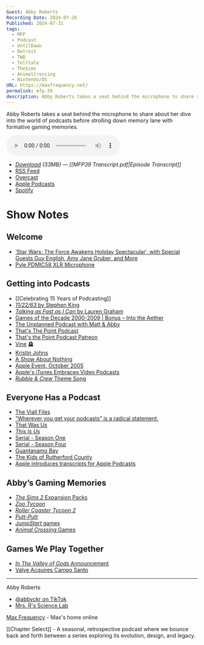 ```yaml
---
Guest: Abby Roberts
Recording Date: 2024-07-26
Published: 2024-07-31
tags:
  - MFP
  - Podcast
  - UntilDawn
  - Detroit
  - TWD
  - Telltale
  - TheSims
  - AnimalCrossing
  - Nintendo/DS
URL: https://maxfrequency.net/
permalink: mfp-39
description: Abby Roberts takes a seat behind the microphone to share about her dive into the world of podcasts before strolling down memory lane with formative gaming memories.
---
```

Abby Roberts takes a seat behind the microphone to share about her dive into the world of podcasts before strolling down memory lane with formative gaming memories.

<audio controls>
  <source src="https://traffic.libsyn.com/maxfrequency/MFP39_Final.mp3">
</audio>

- *[Download](https://traffic.libsyn.com/maxfrequency/MFP39_Final.mp3) (33MB)  — [[MFP39 Transcript.pdf|Episode Transcript]]*
- [RSS Feed](https://maxfrequency.libsyn.com/rss)
- [Overcast](https://overcast.fm/itunes1557043396)
- [Apple Podcasts](https://podcasts.apple.com/us/podcast/the-max-frequency-podcast/id1557043396)
- [Spotify](https://open.spotify.com/show/3W1LwBNmhZ6s5QmQViWXKn)
# Show Notes
## Welcome

- [‘Star Wars: The Force Awakens Holiday Spectacular', with Special Guests Guy English, Amy Jane Gruber, and More](https://daringfireball.net/thetalkshow/2015/12/31/ep-141)
- [Pyle PDMIC58 XLR Microphone](https://www.amazon.com/dp/B003GEBGA0)
## Getting into Podcasts

- [[Celebrating 15 Years of Podcasting]]
- [*11/22/63* by Stephen King](https://stephenking.com/works/novel/11-22-63.html)
- [*Talking as Fast as I Can* by Lauren Graham](https://www.penguinrandomhouse.com/books/541241/talking-as-fast-as-i-can-by-lauren-graham/)
- [Games of the Decade 2000-2009 | Bonus – Into the Aether](https://intothecast.transistor.fm/episodes/games-of-the-decade-2000-2009-bonus)
- [The Unplanned Podcast with Matt & Abby](https://www.youtube.com/@UnplannedPodcast)
- [That's The Point Podcast](https://bio.site/thatsthepoint)
- [That's the Point Podcast Patreon](https://www.patreon.com/thatsthepoint)
- [Vine](https://en.wikipedia.org/wiki/Vine_(service)) 🪦
- [Kristin Johns](https://www.youtube.com/channel/UC3fgv-ejI64Gw3FzastFIpw)
- [A Show About Nothing](https://youtube.com/watch?v=tSEEInFN_bY)
- [Apple Event, October 2005](https://www.youtube.com/watch?v=Sai2P6B7sys&t=808s)
- [Apple's iTunes Embraces Video Podcasts](https://www.wsj.com/articles/SB112674554906441311)
- [*Rubble & Crew* Theme Song](https://youtube.com/watch?v=JdzbuE4fVJU)
## Everyone Has a Podcast

- [The Viall Files](https://www.viallfiles.com)
- [“Wherever you get your podcasts” is a radical statement.](https://www.anildash.com/2024/02/06/wherever-you-get-podcasts/)
- [That Was Us](https://www.youtube.com/@ThatWasUs)
- *[This Is Us](https://en.wikipedia.org/wiki/This_Is_Us)*
- [Serial - Season One](https://serialpodcast.org/season-one)
- [Serial - Season Four](https://www.nytimes.com/interactive/2024/podcasts/serial-season-four-guantanamo.html)
- [Guantanamo Bay](https://en.wikipedia.org/wiki/Guantanamo_Bay_detention_camp)
- [The Kids of Rutherford County](https://www.nytimes.com/2023/10/19/podcasts/serial-kids-rutherford-county.html)
- [Apple introduces transcripts for Apple Podcasts](https://www.apple.com/newsroom/2024/03/apple-introduces-transcripts-for-apple-podcasts/#:~:text=With%20transcripts%2C%20users%20can%20read,it%20easy%20to%20follow%20along.)

## Abby’s Gaming Memories

- [*The Sims 2* Expansion Packs](https://en.wikipedia.org/wiki/The_Sims_2#Expansion_packs)
- *[Zoo Tycoon](https://en.wikipedia.org/wiki/Zoo_Tycoon)*
- *[Roller Coaster Tycoon 2](https://en.wikipedia.org/wiki/RollerCoaster_Tycoon_2)*
- *[Putt-Putt](https://en.wikipedia.org/wiki/Putt-Putt_(series))*
- [*JumpStart* games](https://en.wikipedia.org/wiki/JumpStart)
- [*Animal Crossing* Games](https://en.wikipedia.org/wiki/Animal_Crossing#Development)
## Games We Play Together

- [*In The Valley of Gods* Announcement](https://youtube.com/watch?v=UOoKPN2KPhg)
- [Valve Acquires Campo Santo](https://www.polygon.com/2018/4/21/17266690/valve-campo-santo-firewatch-steam)

---

Abby Roberts
- [@abbyckr on TikTok](https://www.tiktok.com/@abbyckr)
- [Mrs. R's Science Lab](https://www.youtube.com/@MrsRsScienceLab)

[Max Frequency](https://www.maxfrequency.net/) - Max's home online 

[[Chapter Select]] - A seasonal, retrospective podcast where we bounce back and forth between a series exploring its evolution, design, and legacy.